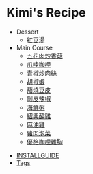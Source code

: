 # Kimi's Recipe

- Dessert
  * [紅豆湯](dessert/紅豆湯.md)
- Main Course
  * [五花肉炒香菇](main_course/五花肉炒香菇.md)
  * [爪哇咖哩](main_course/爪哇咖哩.md)
  * [青椒炒肉絲](main_course/青椒炒肉絲.md)
  * [胡椒蝦](main_course/胡椒蝦.md)
  * [茄燒豆皮](main_course/茄燒豆皮.md)
  * [剝皮辣椒](main_course/剝皮辣椒.md)
  * [海鮮粥](main_course/海鮮粥.md)
  * [紹興醉雞](main_course/紹興醉雞.md)
  * [麻油雞](main_course/麻油雞.md)
  * [豬肉泡菜](main_course/豬肉泡菜.md)
  * [優格咖哩雞胸](main_course/優格咖哩雞胸.md)
* [INSTALLGUIDE](INSTALLGUIDE.md)
* [Tags](tags.md)
